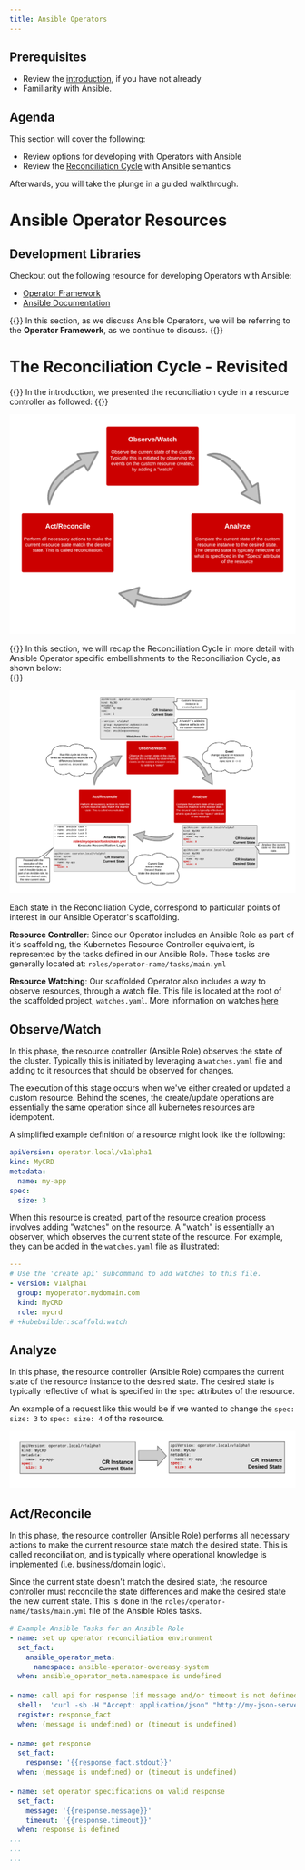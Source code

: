 ```yaml
---
title: Ansible Operators
---
```


## Prerequisites

- Review the [introduction](../introduction), if you have not already
- Familiarity with Ansible.

## Agenda

This section will cover the following: 

- Review options for developing with Operators with Ansible
- Review the [Reconciliation Cycle](../01/01-introduction.md#how-do-operators-work) with Ansible semantics

Afterwards, you will take the plunge in a guided walkthrough. 

# Ansible Operator Resources

## Development Libraries

Checkout out the following resource for developing Operators with Ansible: 

- [Operator Framework](https://operatorframework.io/)
- [Ansible Documentation](https://docs.ansible.com/ansible/latest/index.html)

{{<hint info>}}
In this section, as we discuss Ansible Operators, we will be referring to the __Operator Framework__, as we continue to discuss. 
{{</hint>}}

# The Reconciliation Cycle - Revisited

{{<hint info>}}
In the introduction, we presented the reconciliation cycle in a resource controller as followed: 
{{</hint>}}

![](/assets/resource-controller-reconciliation-cycle.png)  

{{<hint info>}}
In this section, we will recap the Reconciliation Cycle in more detail with Ansible Operator specific embellishments to the Reconciliation Cycle, as shown below:  
{{</hint>}}

![](/assets/resource-controller-reconciliation-cycle-ansible-operators.png)

Each state in the Reconciliation Cycle, correspond to particular points of interest in our Ansible Operator's scaffolding. 

**Resource Controller**: Since our Operator includes an Ansible Role as part of it's scaffolding, the Kubernetes Resource Controller equivalent, is represented by the tasks defined in our Ansible Role. These tasks are generally located at: `roles/operator-name/tasks/main.yml`

**Resource Watching**: Our scaffolded Operator also includes a way to observe resources, through a watch file. This file is located at the root of the scaffolded project, `watches.yaml`. More information on watches [here](https://sdk.operatorframework.io/docs/building-operators/ansible/reference/watches/)

## Observe/Watch

In this phase, the resource controller (Ansible Role) observes the state of the cluster. Typically this is initiated by leveraging a `watches.yaml` file and adding to it resources that should be observed for changes. 

The execution of this stage occurs when we've either created or updated a custom resource. Behind the scenes, the create/update operations are essentially the same operation since all kubernetes resources are idempotent. 

A simplified example definition of a resource might look like the following: 

```yaml
apiVersion: operator.local/v1alpha1
kind: MyCRD
metadata: 
  name: my-app
spec:
  size: 3
```

When this resource is created, part of the resource creation process involves adding "watches" on the resource. A "watch" is essentially an observer, which observes the current state of the resource. For example, they can be added in the `watches.yaml` file as illustrated: 

```yaml
---
# Use the 'create api' subcommand to add watches to this file.
- version: v1alpha1
  group: myoperator.mydomain.com
  kind: MyCRD
  role: mycrd
# +kubebuilder:scaffold:watch
```

## Analyze

In this phase, the resource controller (Ansible Role) compares the current state of the resource instance to the desired state. The desired state is typically reflective of what is specified in the `spec` attributes of the resource. 

An example of a request like this would be if we wanted to change the `spec: size: 3` to `spec: size: 4` of the resource. 

![](/assets/current-state-desired-state.png)

## Act/Reconcile

In this phase, the resource controller (Ansible Role) performs all necessary actions to make the current resource state match the desired state. This is called reconciliation, and is typically where operational knowledge is implemented (i.e. business/domain logic).

Since the current state doesn't match the desired state, the resource controller must reconcile the state differences and make the desired state the new current state. This is done in the `roles/operator-name/tasks/main.yml` file of the Ansible Roles tasks. 

```yaml
# Example Ansible Tasks for an Ansible Role
- name: set up operator reconciliation environment
  set_fact: 
    ansible_operator_meta: 
      namespace: ansible-operator-overeasy-system
  when: ansible_operator_meta.namespace is undefined

- name: call api for response (if message and/or timeout is not defined)
  shell:  'curl -sb -H "Accept: application/json" "http://my-json-server.typicode.com/keunlee/test-rest-repo/golang-lab00-response"'
  register: response_fact
  when: (message is undefined) or (timeout is undefined)

- name: get response
  set_fact: 
    response: '{{response_fact.stdout}}'
  when: (message is undefined) or (timeout is undefined)

- name: set operator specifications on valid response
  set_fact:
    message: '{{response.message}}'
    timeout: '{{response.timeout}}'
  when: response is defined
...
...
...
```
